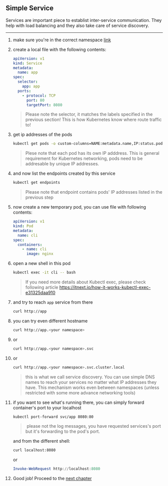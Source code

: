 ## Simple Service

Services are important piece to establist inter-service communication.
They help with load balancing and they also take care of service discovery.

---

1. make sure you're in the correct namespace [link](./00_single_pod.md)

2. create a local file with the following contents:

    ```yaml
    apiVersion: v1
    kind: Service
    metadata:
      name: app
    spec:
      selector:
        app: app
      ports:
        - protocol: TCP
          port: 80
          targetPort: 8080
    ```

    > Please note the selector, it matches the labels
    > specified in the previous section! This is how
    > Kubernetes know where route traffic to!

3. get ip addresses of the pods

    ```bash
    kubectl get pods -o custom-columns=NAME:metadata.name,IP:status.podIP
    ```

    > Plese note that each pod has its own IP adddress.
    > This is general requirement for Kubernetes networking,
    > pods need to be addresable by unique IP addresses.

4. and now list the endpoints created by this service

    ```bash
    kubectl get endpoints
    ```

    > Please note that endpoint contains pods' IP addresses
    > listed in the previous step

5. now create a new temporary pod, you can use file with following contents:

    ```yaml
    apiVersion: v1
    kind: Pod
    metadata:
      name: cli
    spec:
      containers:
        - name: cli
          image: nginx
    ```

6. open a new shell in this pod

    ```bash
    kubectl exec -it cli -- bash
    ```

    > If you need more details about Kubectl exec, please check
    > following article https://itnext.io/how-it-works-kubectl-exec-e31325daa910

7. and try to reach `app` service from there

    ```bash
    curl http://app
    ```

8. you can try even different hostname

    ```bash
    curl http://app.<your namespace>
    ```

9. or

    ```bash
    curl http://app.<your namespace>.svc
    ```

10. or

    ```bash
    curl http://app.<your namespace>.svc.cluster.local
    ```

    > this is what we call service discovery. You can use
    > simple DNS names to reach your services no matter
    > what IP addresses they have. This mechanism works
    > even between namespaces (unless restricted with some more
    > advance networking tools)

11. if you want to see what's running there, you can simply forward container's port to your localhost

    ```bash
    kubectl port-forward svc/app 8080:80
    ```

    > please not the log messages, you have requested services's port
    > but it's forwarding to the pod's port.

    and from the different shell:

    ```bash
    curl localhost:8080
    ```

    or

    ```powershell
    Invoke-WebRequest http://localhost:8080
    ```

12. Good job! Proceed to the [next chapter](./03_one_off_job.md)

